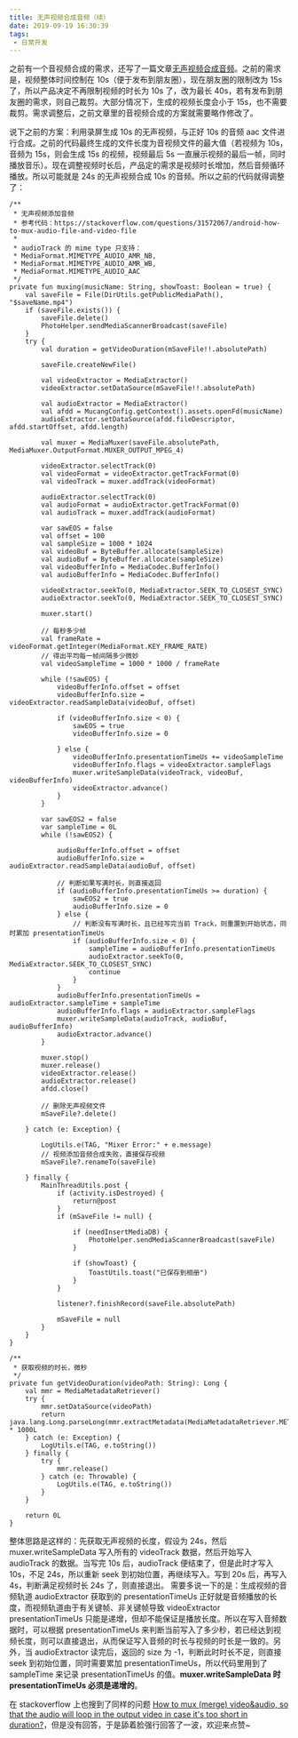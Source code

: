 ```yaml
---
title: 无声视频合成音频（续）
date: 2019-09-19 16:30:39
tags:
 - 日常开发
---
```

之前有一个音视频合成的需求，还写了一篇文章[无声视频合成音频](http://lastwarmth.win/2018/11/23/media-mix/)。之前的需求是，视频整体时间控制在 10s（便于发布到朋友圈），现在朋友圈的限制改为 15s 了，所以产品决定不再限制视频的时长为 10s 了，改为最长 40s，若有发布到朋友圈的需求，则自己裁剪。大部分情况下，生成的视频长度会小于 15s，也不需要裁剪。需求调整后，之前文章里的音视频合成的方案就需要略作修改了。

说下之前的方案：利用录屏生成 10s 的无声视频，与正好 10s 的音频 aac 文件进行合成。之前的代码最终生成的文件长度为音视频文件的最大值（若视频为 10s，音频为 15s，则会生成 15s 的视频，视频最后 5s 一直展示视频的最后一帧，同时播放音乐）。现在调整视频时长后，产品定的需求是视频时长增加，然后音频循环播放。所以可能就是 24s 的无声视频合成 10s 的音频。所以之前的代码就得调整了：

<!-- more -->

```
/**
 * 无声视频添加音频
 * 参考代码：https://stackoverflow.com/questions/31572067/android-how-to-mux-audio-file-and-video-file
 *
 * audioTrack 的 mime type 只支持：
 * MediaFormat.MIMETYPE_AUDIO_AMR_NB,
 * MediaFormat.MIMETYPE_AUDIO_AMR_WB,
 * MediaFormat.MIMETYPE_AUDIO_AAC
 */
private fun muxing(musicName: String, showToast: Boolean = true) {
    val saveFile = File(DirUtils.getPublicMediaPath(), "$saveName.mp4")
    if (saveFile.exists()) {
        saveFile.delete()
        PhotoHelper.sendMediaScannerBroadcast(saveFile)
    }
    try {
        val duration = getVideoDuration(mSaveFile!!.absolutePath)

        saveFile.createNewFile()

        val videoExtractor = MediaExtractor()
        videoExtractor.setDataSource(mSaveFile!!.absolutePath)

        val audioExtractor = MediaExtractor()
        val afdd = MucangConfig.getContext().assets.openFd(musicName)
        audioExtractor.setDataSource(afdd.fileDescriptor, afdd.startOffset, afdd.length)

        val muxer = MediaMuxer(saveFile.absolutePath, MediaMuxer.OutputFormat.MUXER_OUTPUT_MPEG_4)

        videoExtractor.selectTrack(0)
        val videoFormat = videoExtractor.getTrackFormat(0)
        val videoTrack = muxer.addTrack(videoFormat)

        audioExtractor.selectTrack(0)
        val audioFormat = audioExtractor.getTrackFormat(0)
        val audioTrack = muxer.addTrack(audioFormat)

        var sawEOS = false
        val offset = 100
        val sampleSize = 1000 * 1024
        val videoBuf = ByteBuffer.allocate(sampleSize)
        val audioBuf = ByteBuffer.allocate(sampleSize)
        val videoBufferInfo = MediaCodec.BufferInfo()
        val audioBufferInfo = MediaCodec.BufferInfo()

        videoExtractor.seekTo(0, MediaExtractor.SEEK_TO_CLOSEST_SYNC)
        audioExtractor.seekTo(0, MediaExtractor.SEEK_TO_CLOSEST_SYNC)

        muxer.start()

        // 每秒多少帧
        val frameRate = videoFormat.getInteger(MediaFormat.KEY_FRAME_RATE)
        // 得出平均每一帧间隔多少微妙
        val videoSampleTime = 1000 * 1000 / frameRate

        while (!sawEOS) {
            videoBufferInfo.offset = offset
            videoBufferInfo.size = videoExtractor.readSampleData(videoBuf, offset)

            if (videoBufferInfo.size < 0) {
                sawEOS = true
                videoBufferInfo.size = 0

            } else {
                videoBufferInfo.presentationTimeUs += videoSampleTime
                videoBufferInfo.flags = videoExtractor.sampleFlags
                muxer.writeSampleData(videoTrack, videoBuf, videoBufferInfo)
                videoExtractor.advance()
            }
        }

        var sawEOS2 = false
        var sampleTime = 0L
        while (!sawEOS2) {

            audioBufferInfo.offset = offset
            audioBufferInfo.size = audioExtractor.readSampleData(audioBuf, offset)

            // 判断如果写满时长，则直接返回
            if (audioBufferInfo.presentationTimeUs >= duration) {
                sawEOS2 = true
                audioBufferInfo.size = 0
            } else {
            	// 判断没有写满时长，且已经写完当前 Track，则重置到开始状态，同时累加 presentationTimeUs
                if (audioBufferInfo.size < 0) {
                    sampleTime = audioBufferInfo.presentationTimeUs
                    audioExtractor.seekTo(0, MediaExtractor.SEEK_TO_CLOSEST_SYNC)
                    continue
                }
            }
            audioBufferInfo.presentationTimeUs = audioExtractor.sampleTime + sampleTime
            audioBufferInfo.flags = audioExtractor.sampleFlags
            muxer.writeSampleData(audioTrack, audioBuf, audioBufferInfo)
            audioExtractor.advance()
        }

        muxer.stop()
        muxer.release()
        videoExtractor.release()
        audioExtractor.release()
        afdd.close()

        // 删除无声视频文件
        mSaveFile?.delete()

    } catch (e: Exception) {

        LogUtils.e(TAG, "Mixer Error:" + e.message)
        // 视频添加音频合成失败，直接保存视频
        mSaveFile?.renameTo(saveFile)

    } finally {
        MainThreadUtils.post {
            if (activity.isDestroyed) {
                return@post
            }
            if (mSaveFile != null) {

                if (needInsertMediaDB) {
                    PhotoHelper.sendMediaScannerBroadcast(saveFile)
                }

                if (showToast) {
                    ToastUtils.toast("已保存到相册")
                }
            }

            listener?.finishRecord(saveFile.absolutePath)

            mSaveFile = null
        }
    }
}

/**
 * 获取视频的时长，微秒
 */
private fun getVideoDuration(videoPath: String): Long {
    val mmr = MediaMetadataRetriever()
    try {
        mmr.setDataSource(videoPath)
        return java.lang.Long.parseLong(mmr.extractMetadata(MediaMetadataRetriever.METADATA_KEY_DURATION)) * 1000L
    } catch (e: Exception) {
        LogUtils.e(TAG, e.toString())
    } finally {
        try {
            mmr.release()
        } catch (e: Throwable) {
            LogUtils.e(TAG, e.toString())
        }
    }

    return 0L
}
```
整体思路是这样的：先获取无声视频的长度，假设为 24s，然后 muxer.writeSampleData 写入所有的 videoTrack 数据，然后开始写入 audioTrack 的数据。当写完 10s 后，audioTrack 便结束了，但是此时才写入 10s，不足 24s，所以重新 seek 到初始位置，再继续写入。写到 20s 后，再写入 4s，判断满足视频时长 24s 了，则直接退出。
需要多说一下的是：生成视频的音频轨道 audioExtractor 获取到的 presentationTimeUs 正好就是音频播放的长度，而视频轨道由于有关键帧、非关键帧导致 videoExtractor presentationTimeUs 只能是递增，但却不能保证是播放长度。所以在写入音频数据时，可以根据 presentationTimeUs 来判断当前写入了多少秒，若已经达到视频长度，则可以直接退出，从而保证写入音频的时长与视频的时长是一致的。另外，当 audioExtractor 读完后，返回的 size 为 -1，判断此时时长不足，则直接 seek 到初始位置，同时需要累加 presentationTimeUs，所以代码里用到了 sampleTime 来记录 presentationTimeUs 的值。**muxer.writeSampleData 时 presentationTimeUs 必须是递增的**。

在 stackoverflow 上也搜到了同样的问题 [How to mux (merge) video&audio, so that the audio will loop in the output video in case it's too short in duration?](https://stackoverflow.com/questions/54769976/how-to-mux-merge-videoaudio-so-that-the-audio-will-loop-in-the-output-video/58004741#58004741)，但是没有回答，于是舔着脸强行回答了一波，欢迎来点赞~